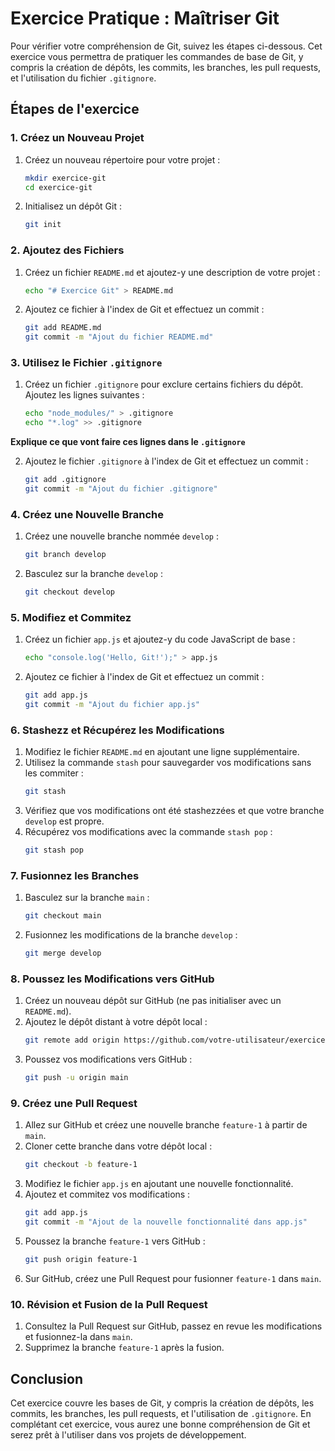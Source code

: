 
# Exercice Pratique : Maîtriser Git

Pour vérifier votre compréhension de Git, suivez les étapes ci-dessous. Cet exercice vous permettra de pratiquer les commandes de base de Git, y compris la création de dépôts, les commits, les branches, les pull requests, et l'utilisation du fichier `.gitignore`.

## Étapes de l'exercice

### 1. Créez un Nouveau Projet

1. Créez un nouveau répertoire pour votre projet :
    ```sh
    mkdir exercice-git
    cd exercice-git
    ```
2. Initialisez un dépôt Git :
    ```sh
    git init
    ```

### 2. Ajoutez des Fichiers

1. Créez un fichier `README.md` et ajoutez-y une description de votre projet :
    ```sh
    echo "# Exercice Git" > README.md
    ```
2. Ajoutez ce fichier à l'index de Git et effectuez un commit :
    ```sh
    git add README.md
    git commit -m "Ajout du fichier README.md"
    ```

### 3. Utilisez le Fichier `.gitignore`

1. Créez un fichier `.gitignore` pour exclure certains fichiers du dépôt. Ajoutez les lignes suivantes :
    ```sh
    echo "node_modules/" > .gitignore
    echo "*.log" >> .gitignore
    ```

__Explique ce que vont faire ces lignes dans le `.gitignore`__

2. Ajoutez le fichier `.gitignore` à l'index de Git et effectuez un commit :
    ```sh
    git add .gitignore
    git commit -m "Ajout du fichier .gitignore"
    ```

### 4. Créez une Nouvelle Branche

1. Créez une nouvelle branche nommée `develop` :
    ```sh
    git branch develop
    ```
2. Basculez sur la branche `develop` :
    ```sh
    git checkout develop
    ```

### 5. Modifiez et Commitez

1. Créez un fichier `app.js` et ajoutez-y du code JavaScript de base :
    ```sh
    echo "console.log('Hello, Git!');" > app.js
    ```
2. Ajoutez ce fichier à l'index de Git et effectuez un commit :
    ```sh
    git add app.js
    git commit -m "Ajout du fichier app.js"
    ```

### 6. Stashezz et Récupérez les Modifications

1. Modifiez le fichier `README.md` en ajoutant une ligne supplémentaire.
2. Utilisez la commande `stash` pour sauvegarder vos modifications sans les commiter :
    ```sh
    git stash
    ```
3. Vérifiez que vos modifications ont été stashezzées et que votre branche `develop` est propre.
4. Récupérez vos modifications avec la commande `stash pop` :
    ```sh
    git stash pop
    ```

### 7. Fusionnez les Branches

1. Basculez sur la branche `main` :
    ```sh
    git checkout main
    ```
2. Fusionnez les modifications de la branche `develop` :
    ```sh
    git merge develop
    ```

### 8. Poussez les Modifications vers GitHub

1. Créez un nouveau dépôt sur GitHub (ne pas initialiser avec un `README.md`).
2. Ajoutez le dépôt distant à votre dépôt local :
    ```sh
    git remote add origin https://github.com/votre-utilisateur/exercice-git.git
    ```
3. Poussez vos modifications vers GitHub :
    ```sh
    git push -u origin main
    ```

### 9. Créez une Pull Request

1. Allez sur GitHub et créez une nouvelle branche `feature-1` à partir de `main`.
2. Cloner cette branche dans votre dépôt local :
    ```sh
    git checkout -b feature-1
    ```
3. Modifiez le fichier `app.js` en ajoutant une nouvelle fonctionnalité.
4. Ajoutez et commitez vos modifications :
    ```sh
    git add app.js
    git commit -m "Ajout de la nouvelle fonctionnalité dans app.js"
    ```
5. Poussez la branche `feature-1` vers GitHub :
    ```sh
    git push origin feature-1
    ```
6. Sur GitHub, créez une Pull Request pour fusionner `feature-1` dans `main`.

### 10. Révision et Fusion de la Pull Request

1. Consultez la Pull Request sur GitHub, passez en revue les modifications et fusionnez-la dans `main`.
2. Supprimez la branche `feature-1` après la fusion.

## Conclusion

Cet exercice couvre les bases de Git, y compris la création de dépôts, les commits, les branches, les pull requests, et l'utilisation de `.gitignore`. En complétant cet exercice, vous aurez une bonne compréhension de Git et serez prêt à l'utiliser dans vos projets de développement.
